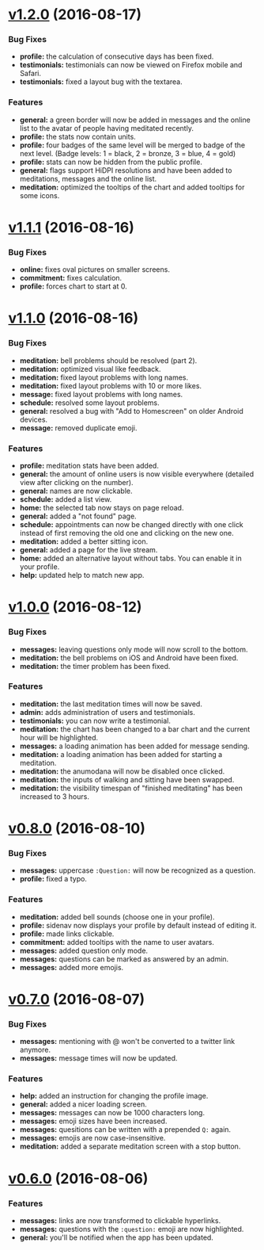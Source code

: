 <a name="v1.2.0"></a>
# [v1.2.0](https://github.com/Sirimangalo/meditation-plus-angular/compare/v1.1.1...v1.2.0) (2016-08-17)

### Bug Fixes
* **profile:** the calculation of consecutive days has been fixed.
* **testimonials:** testimonials can now be viewed on Firefox mobile and Safari.
* **testimonials:** fixed a layout bug with the textarea.

### Features
* **general:** a green border will now be added in messages and the online list to the avatar of people having meditated recently.
* **profile:** the stats now contain units.
* **profile:** four badges of the same level will be merged to badge of the next level. (Badge levels: 1 = black, 2 = bronze, 3 = blue, 4 = gold)
* **profile:** stats can now be hidden from the public profile.
* **general:** flags support HiDPI resolutions and have been added to meditations, messages and the online list.
* **meditation:** optimized the tooltips of the chart and added tooltips for some icons.

<a name="v1.1.1"></a>
# [v1.1.1](https://github.com/Sirimangalo/meditation-plus-angular/compare/v1.1.0...v1.1.1) (2016-08-16)

### Bug Fixes
* **online:** fixes oval pictures on smaller screens.
* **commitment:** fixes calculation.
* **profile:** forces chart to start at 0.

<a name="v1.1.0"></a>
# [v1.1.0](https://github.com/Sirimangalo/meditation-plus-angular/compare/v1.0.0...v1.1.0) (2016-08-16)

### Bug Fixes
* **meditation:** bell problems should be resolved (part 2).
* **meditation:** optimized visual like feedback.
* **meditation:** fixed layout problems with long names.
* **meditation:** fixed layout problems with 10 or more likes.
* **message:** fixed layout problems with long names.
* **schedule:** resolved some layout problems.
* **general:** resolved a bug with "Add to Homescreen" on older Android devices.
* **message:** removed duplicate emoji.

### Features
* **profile:** meditation stats have been added.
* **general:** the amount of online users is now visible everywhere (detailed view after clicking on the number).
* **general:** names are now clickable.
* **schedule:** added a list view.
* **home:** the selected tab now stays on page reload.
* **general:** added a "not found" page.
* **schedule:** appointments can now be changed directly with one click instead of first removing the old one and clicking on the new one.
* **meditation:** added a better sitting icon.
* **general:** added a page for the live stream.
* **home:** added an alternative layout without tabs. You can enable it in your profile.
* **help:** updated help to match new app.

<a name="v1.0.0"></a>
# [v1.0.0](https://github.com/Sirimangalo/meditation-plus-angular/compare/v0.8.0...v1.0.0) (2016-08-12)

### Bug Fixes
* **messages:** leaving questions only mode will now scroll to the bottom.
* **meditation:** the bell problems on iOS and Android have been fixed.
* **meditation:** the timer problem has been fixed.

### Features
* **meditation:** the last meditation times will now be saved.
* **admin:** adds administration of users and testimonials.
* **testimonials:** you can now write a testimonial.
* **meditation:** the chart has been changed to a bar chart and the current hour will be highlighted.
* **messages:** a loading animation has been added for message sending.
* **meditation:** a loading animation has been added for starting a meditation.
* **meditation:** the anumodana will now be disabled once clicked.
* **meditation:** the inputs of walking and sitting have been swapped.
* **meditation:** the visibility timespan of "finished meditating" has been increased to 3 hours.

<a name="v0.8.0"></a>
# [v0.8.0](https://github.com/Sirimangalo/meditation-plus-angular/compare/v0.7.0...v0.8.0) (2016-08-10)

### Bug Fixes
* **messages:** uppercase `:Question:` will now be recognized as a question.
* **profile:** fixed a typo.

### Features
* **meditation:** added bell sounds (choose one in your profile).
* **profile:** sidenav now displays your profile by default instead of editing it.
* **profile:** made links clickable.
* **commitment:** added tooltips with the name to user avatars.
* **messages:** added question only mode.
* **messages:** questions can be marked as answered by an admin.
* **messages:** added more emojis.

<a name="v0.7.0"></a>
# [v0.7.0](https://github.com/Sirimangalo/meditation-plus-angular/compare/v0.6.0...v0.7.0) (2016-08-07)

### Bug Fixes
* **messages:** mentioning with @ won't be converted to a twitter link anymore.
* **messages:** message times will now be updated.

### Features
* **help:** added an instruction for changing the profile image.
* **general:** added a nicer loading screen.
* **messages:** messages can now be 1000 characters long.
* **messages:** emoji sizes have been increased.
* **messages:** quesitions can be written with a prepended `Q:` again.
* **messages:** emojis are now case-insensitive.
* **meditation:** added a separate meditation screen with a stop button.

<a name="v0.6.0"></a>
# [v0.6.0](https://github.com/Sirimangalo/meditation-plus-angular/compare/v0.5.1...v0.6.0) (2016-08-06)

### Features

* **messages:** links are now transformed to clickable hyperlinks.
* **messages:** questions with the `:question:` emoji are now highlighted.
* **general:** you'll be notified when the app has been updated.
